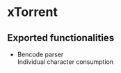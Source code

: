 # xTorrent

[//]: # ( Bittorrent client implementation in rust)

## Exported functionalities
- Bencode parser  
  Individual character consumption 
